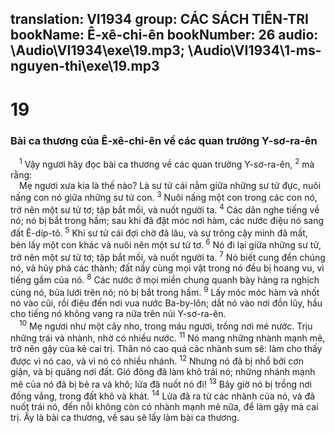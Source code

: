 translation: VI1934
group: CÁC SÁCH TIÊN-TRI
bookName: Ê-xê-chi-ên 
bookNumber: 26
audio: \Audio\VI1934\exe\19.mp3; \Audio\VI1934\1-ms-nguyen-thi\exe\19.mp3
-------

<div class="title"><h1>19</h1><h3>Bài ca thương của Ê-xê-chi-ên về các quan trưởng Y-sơ-ra-ên</h3></div>
<span class="verse exe_19_1"> <sup>1</sup> Vậy ngươi hãy đọc bài ca thương về các quan trưởng Y-sơ-ra-ên, </span>
<span class="verse exe_19_2"><sup>2</sup> mà rằng: <br/> Mẹ ngươi xưa kia là thế nào? Là sư tử cái nằm giữa những sư tử đực, nuôi nấng con nó giữa những sư tử con. </span>
<span class="verse exe_19_3"><sup>3</sup> Nuôi nấng một con trong các con nó, trở nên một sư tử tơ; tập bắt mồi, và nuốt người ta. </span>
<span class="verse exe_19_4"><sup>4</sup> Các dân nghe tiếng về nó; nó bị bắt trong hầm; sau khi đã đặt móc nơi hàm, các nước điệu nó sang đất Ê-díp-tô. </span>
<span class="verse exe_19_5"><sup>5</sup> Khi sư tử cái đợi chờ đã lâu, và sự trông cậy mình đã mất, bèn lấy một con khác và nuôi nên một sư tử tơ. </span>
<span class="verse exe_19_6"><sup>6</sup> Nó đi lại giữa những sư tử, trở nên một sư tử tơ; tập bắt mồi, và nuốt người ta. </span>
<span class="verse exe_19_7"><sup>7</sup> Nó biết cung đền chúng nó, và hủy phá các thành; đất nầy cùng mọi vật trong nó đều bị hoang vu, vì tiếng gầm của nó. </span>
<span class="verse exe_19_8"><sup>8</sup> Các nước ở mọi miền chung quanh bày hàng ra nghịch cùng nó, bủa lưới trên nó; nó bị bắt trong hầm. </span>
<span class="verse exe_19_9"><sup>9</sup> Lấy móc móc hàm và nhốt nó vào cũi, rồi điệu đến nơi vua nước Ba-by-lôn; dắt nó vào nơi đồn lũy, hầu cho tiếng nó không vang ra nữa trên núi Y-sơ-ra-ên. <br/></span>
<span class="verse exe_19_10"> <sup>10</sup> Mẹ ngươi như một cây nho, trong máu ngươi, trồng nơi mé nước. Trịu những trái và nhành, nhờ có nhiều nước. </span>
<span class="verse exe_19_11"><sup>11</sup> Nó mang những nhành mạnh mẽ, trở nên gậy của kẻ cai trị. Thân nó cao quá các nhành sum sê: làm cho thấy được vì nó cao, và vì nó có nhiều nhánh. </span>
<span class="verse exe_19_12"><sup>12</sup> Nhưng nó đã bị nhổ bởi cơn giận, và bị quăng nơi đất. Gió đông đã làm khô trái nó; những nhánh mạnh mẽ của nó đã bị bẻ ra và khô; lửa đã nuốt nó đi! </span>
<span class="verse exe_19_13"><sup>13</sup> Bây giờ nó bị trồng nơi đồng vắng, trong đất khô và khát. </span>
<span class="verse exe_19_14"><sup>14</sup> Lửa đã ra từ các nhành của nó, và đã nuốt trái nó, đến nỗi không còn có nhành mạnh mẽ nữa, để làm gậy mà cai trị. Ấy là bài ca thương, về sau sẽ lấy làm bài ca thương. <br/></span>
